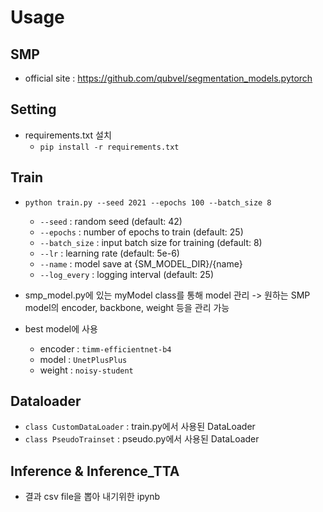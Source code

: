 # Usage
## SMP
- official site : https://github.com/qubvel/segmentation_models.pytorch 

## Setting
- requirements.txt 설치 
  - `pip install -r requirements.txt`

## Train
- `python train.py --seed 2021 --epochs 100 --batch_size 8`
  - `--seed` : random seed (default: 42)
  - `--epochs` : number of epochs to train (default: 25)
  - `--batch_size` : input batch size for training (default: 8)
  - `--lr` : learning rate (default: 5e-6)
  - `--name` : model save at {SM_MODEL_DIR}/{name}
  - `--log_every` : logging interval (default: 25)

- smp_model.py에 있는 myModel class를 통해 model 관리 -> 원하는 SMP model의 encoder, backbone, weight 등을 관리 가능
- best model에 사용
  - encoder : `timm-efficientnet-b4`
  - model : `UnetPlusPlus`
  - weight : `noisy-student`

## Dataloader
- `class CustomDataLoader` : train.py에서 사용된 DataLoader
- `class PseudoTrainset` : pseudo.py에서 사용된 DataLoader

## Inference & Inference_TTA
- 결과 csv file을 뽑아 내기위한 ipynb
